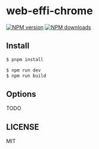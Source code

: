 # web-effi-chrome

[![NPM version](https://img.shields.io/npm/v/web-effi-chrome.svg?style=flat)](https://npmjs.org/package/web-effi-chrome)
[![NPM downloads](http://img.shields.io/npm/dm/web-effi-chrome.svg?style=flat)](https://npmjs.org/package/web-effi-chrome)

## Install

```bash
$ pnpm install
```

```bash
$ npm run dev
$ npm run build
```

## Options

TODO

## LICENSE

MIT
